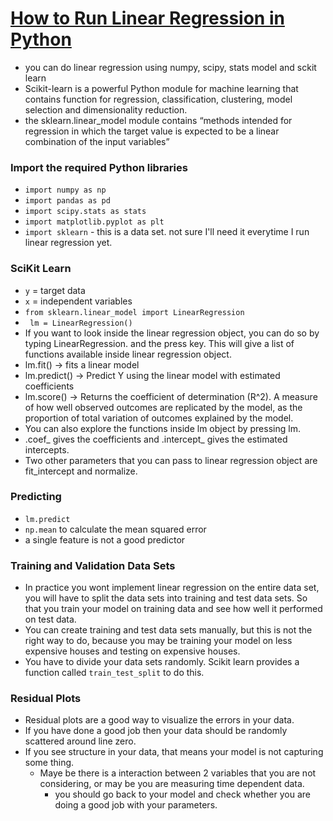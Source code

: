 # [How to Run Linear Regression in Python](https://bigdata-madesimple.com/how-to-run-linear-regression-in-python-scikit-learn/)
- you can do linear regression using numpy, scipy, stats model and sckit learn
- Scikit-learn is a powerful Python module for machine learning that contains function for regression, classification, clustering, model selection and dimensionality reduction. 
- the sklearn.linear_model module contains “methods intended for regression in which the target value is expected to be a linear combination of the input variables”

### Import the required Python libraries
- `import numpy as np`
- `import pandas as pd`
- `import scipy.stats as stats`
- `import matplotlib.pyplot as plt`
- `import sklearn` - this is a data set. not sure I'll need it everytime I run linear regression yet.

### SciKit Learn
- `y` = target data
- `x` = independent variables
- `from sklearn.linear_model import LinearRegression`
- ` lm = LinearRegression()`
- If you want to look inside the linear regression object, you can do so by typing LinearRegression. and the press <tab> key. This will give a list of functions available inside linear regression object.
- lm.fit() -> fits a linear model
- lm.predict() -> Predict Y using the linear model with estimated coefficients
- lm.score() -> Returns the coefficient of determination (R^2). A measure of how well observed outcomes are replicated by the model, as the proportion of total variation of outcomes explained by the model.
- You can also explore the functions inside lm object by pressing lm.<tab>
- .coef_ gives the coefficients and .intercept_ gives the estimated intercepts.
- Two other parameters that you can pass to linear regression object are fit_intercept and normalize.

### Predicting 
- `lm.predict`
- `np.mean` to calculate the mean squared error 
- a single feature is not a good predictor 

### Training and Validation Data Sets 
- In practice you wont implement linear regression on the entire data set, you will have to split the data sets into training and test data sets. So that you train your model on training data and see how well it performed on test data.
- You can create training and test data sets manually, but this is not the right way to do, because you may be training your model on less expensive houses and testing on expensive houses.
- You have to divide your data sets randomly. Scikit learn provides a function called `train_test_split` to do this.

### Residual Plots
- Residual plots are a good way to visualize the errors in your data. 
- If you have done a good job then your data should be randomly scattered around line zero. 
- If you see structure in your data, that means your model is not capturing some thing. 
  - Maye be there is a interaction between 2 variables that you are not considering, or may be you are measuring time dependent data. 
    - you should go back to your model and check whether you are doing a good job with your parameters.